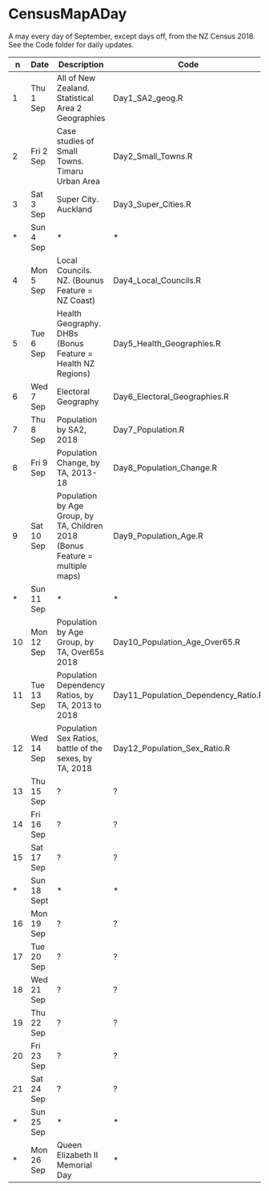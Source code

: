 # CensusMapADay
A may every day of September, except days off, from the NZ Census 2018. See the Code folder for daily updates.

|n  | Date         | Description | Code |
|---| ----------- | ----------- | ----------- |
|1  | Thu 1 Sep  | All of New Zealand. Statistical Area 2 Geographies  | Day1_SA2_geog.R |
|2  | Fri 2 Sep  | Case studies of Small Towns. Timaru Urban Area   | Day2_Small_Towns.R |
|3  | Sat 3 Sep  | Super City. Auckland  | Day3_Super_Cities.R |
| * | Sun 4 Sep  | * | * |
|4  | Mon 5 Sep  | Local Councils. NZ. (Bounus Feature = NZ Coast) | Day4_Local_Councils.R  |
|5  | Tue 6 Sep  | Health Geography. DHBs (Bonus Feature = Health NZ Regions)  | Day5_Health_Geographies.R  |
|6  | Wed 7 Sep  | Electoral Geography  | Day6_Electoral_Geographies.R  |
|7  | Thu 8 Sep  | Population by SA2, 2018  | Day7_Population.R  |
|8  | Fri 9 Sep  | Population Change, by TA, 2013-18  |  Day8_Population_Change.R |
|9  | Sat 10 Sep  | Population by Age Group, by TA, Children 2018 (Bonus Feature = multiple maps) |  Day9_Population_Age.R |
|*| Sun 11 Sep |* | * |
|10 | Mon 12 Sep | Population by Age Group, by TA, Over65s 2018 | Day10_Population_Age_Over65.R |
|11 | Tue 13 Sep | Population Dependency Ratios, by TA, 2013 to 2018 | Day11_Population_Dependency_Ratio.R  |
|12 | Wed 14 Sep | Population Sex Ratios, battle of the sexes, by TA, 2018  |Day12_Population_Sex_Ratio.R  |
|13 | Thu 15 Sep | ?  |?  |
|14 | Fri 16 Sep | ?  |?  |
|15 | Sat 17 Sep | ?  |?  |
|*| Sun 18 Sept |*|* |
|16 | Mon 19 Sep | ?  |?  |
|17 | Tue 20 Sep | ?  |?  |
|18 | Wed 21 Sep | ?  |?  |
|19 | Thu 22 Sep | ?  |?  |
|20 | Fri 23 Sep | ?  |?  |
|21 | Sat 24 Sep | ?  |?  |
|*| Sun 25 Sep |*|*|
|*| Mon 26 Sep |Queen Elizabeth II Memorial Day|*|
